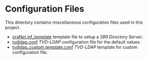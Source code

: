 # Configuration Files

This directory contains miscellaneous configuration files used in this project.

- [oraNet.inf_template](./oraNet.inf_template) template file to setup a
  *389 Directory Server*.
- [tvdldap.conf](./tvdldap.conf) *TVD-LDAP* configuration file for the default values.
- [tvdldap_custom.template.conf](./tvdldap_custom.template.conf) *TVD-LDAP*
  template for custom configuration file.
  
